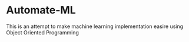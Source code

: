 # Automate-ML
 This is an attempt to make machine learning implementation easire using Object Oriented Programming
